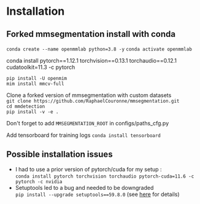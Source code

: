 # Installation

## Forked mmsegmentation install with conda

`conda create --name openmmlab python=3.8 -y`
`conda activate openmmlab`

conda install pytorch==1.12.1 torchvision==0.13.1 torchaudio==0.12.1 cudatoolkit=11.3 -c pytorch

`pip install -U openmim` \
`mim install mmcv-full`

Clone a forked version of mmsegmentation with custom datasets \
`git clone https://github.com/RaphaelCouronne/mmsegmentation.git` \
`cd mmdetection` \
`pip install -v -e .` 

Don't forget to add `MMSEGMENTATION_ROOT` in configs/paths_cfg.py

Add tensorboard for training logs
`conda install tensorboard`

## Possible installation issues
- I had to use a prior version of pytorch/cuda for my setup : \
`conda install pytorch torchvision torchaudio pytorch-cuda=11.6 -c pytorch -c nvidia`
- Setuptools led to a bug and needed to be downgraded \
`pip install --upgrade setuptools==59.8.0` (see [here](https://stackoverflow.com/questions/71027006/assertionerror-inside-of-ensure-local-distutils-when-building-a-pyinstaller-exe) for details)